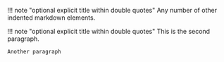 !!! note "optional explicit title within double quotes"
    Any number of other indented markdown elements.

!!! note "optional explicit title within double quotes"
    This is the second paragraph.

    Another paragraph

